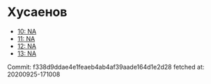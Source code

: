 # Хусаенов
- [10: NA](10.md)
- [11: NA](11.md)
- [12: NA](12.md)
- [13: NA](13.md)

Commit: f338d9ddae4e1feaeb4ab4af39aade164d1e2d28
 fetched at: 20200925-171008
